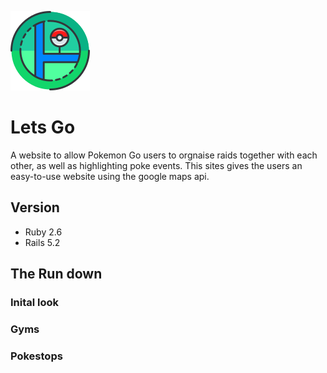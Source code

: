 ![Logo](https://github.com/JeevesChauhan/lets_go/blob/master/app/assets/images/icon_logo.png)
# Lets Go

A website to allow Pokemon Go users to orgnaise raids together with each other, as well as highlighting poke events. This sites gives the users an easy-to-use website using the google maps api. 

## Version
- Ruby 2.6
- Rails 5.2

## The Run down
### Inital look
### Gyms
### Pokestops
